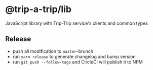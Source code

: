 # @trip-a-trip/lib

JavaScript library with Trip-Trip service's clients and common types

## Release

- push all modification to `master`-brunch
- run `yarn release` to generate changelog and bump version
- run `git push --follow-tags` and CircleCI will publish it to NPM
